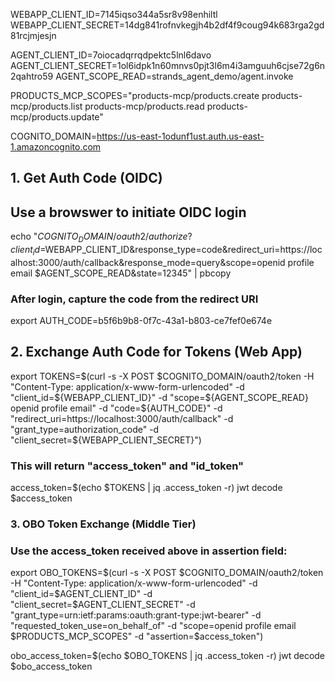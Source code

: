 WEBAPP_CLIENT_ID=7145iqso344a5sr8v98enhiltl
WEBAPP_CLIENT_SECRET=14dg841rofnvkegjh4b2df4f9coug94k683rga2gd81rcjmjesjn

AGENT_CLIENT_ID=7oiocadqrrqdpektc5lnl6davo
AGENT_CLIENT_SECRET=1ol6idpk1n60mnvs0pjt3l6m4i3amguuh6cjse72g6n2qahtro59
AGENT_SCOPE_READ=strands_agent_demo/agent.invoke

PRODUCTS_MCP_SCOPES="products-mcp/products.create products-mcp/products.list products-mcp/products.read products-mcp/products.update"

COGNITO_DOMAIN=https://us-east-1odunf1ust.auth.us-east-1.amazoncognito.com

## 1. Get Auth Code (OIDC)
## Use a browswer to initiate OIDC login
echo "$COGNITO_DOMAIN/oauth2/authorize?client_id=$WEBAPP_CLIENT_ID&response_type=code&redirect_uri=https://localhost:3000/auth/callback&response_mode=query&scope=openid profile email $AGENT_SCOPE_READ&state=12345" | pbcopy

### After login, capture the code from the redirect URI
export AUTH_CODE=b5f6b9b8-0f7c-43a1-b803-ce7fef0e674e

## 2. Exchange Auth Code for Tokens (Web App)
export TOKENS=$(curl -s -X POST $COGNITO_DOMAIN/oauth2/token -H "Content-Type: application/x-www-form-urlencoded" -d "client_id=${WEBAPP_CLIENT_ID}" -d "scope=${AGENT_SCOPE_READ} openid profile email" -d "code=${AUTH_CODE}" -d "redirect_uri=https://localhost:3000/auth/callback" -d "grant_type=authorization_code" -d "client_secret=${WEBAPP_CLIENT_SECRET}")

### This will return "access_token" and "id_token"
access_token=$(echo $TOKENS | jq .access_token -r)
jwt decode $access_token

###  3. OBO Token Exchange (Middle Tier)
### Use the access_token received above in assertion field:

export OBO_TOKENS=$(curl -s -X POST $COGNITO_DOMAIN/oauth2/token -H "Content-Type: application/x-www-form-urlencoded" -d "client_id=$AGENT_CLIENT_ID" -d "client_secret=$AGENT_CLIENT_SECRET" -d "grant_type=urn:ietf:params:oauth:grant-type:jwt-bearer" -d "requested_token_use=on_behalf_of" -d "scope=openid profile email $PRODUCTS_MCP_SCOPES" -d "assertion=$access_token")

obo_access_token=$(echo $OBO_TOKENS | jq .access_token -r)
jwt decode $obo_access_token
